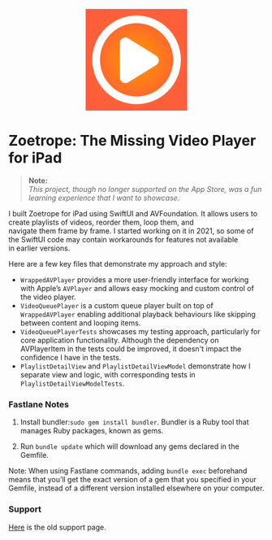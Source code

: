 <p align="center">
  <img src="assets/Zoetrope.png" alt="Zoetrope" width="200" />
</p>

# Zoetrope: The Missing Video Player for iPad
> **Note:**  
> *This project, though no longer supported on the App Store, was a fun learning experience that I want to showcase.*

I built Zoetrope for iPad using SwiftUI and AVFoundation. It allows users to create playlists of videos, reorder them, loop them, and navigate them frame by frame. I started working on it in 2021, so some of the SwiftUI code may contain workarounds for features not available in earlier versions.

Here are a few key files that demonstrate my approach and style:

- `WrappedAVPlayer` provides a more user-friendly interface for working with Apple’s `AVPlayer` and allows easy mocking and custom control of the video player.
- `VideoQueuePlayer` is a custom queue player built on top of `WrappedAVPlayer` enabling additional playback behaviours like skipping between content and looping items.
- `VideoQueuePlayerTests` showcases my testing approach, particularly for core application functionality. Although the dependency on AVPlayerItem in the tests could be improved, it doesn't impact the confidence I have in the tests.
- `PlaylistDetailView` and `PlaylistDetailViewModel` demonstrate how I separate view and logic, with corresponding tests in `PlaylistDetailViewModelTests`.

### Fastlane Notes

1. Install  bundler:`sudo gem install bundler`. Bundler is a Ruby tool that manages Ruby packages, known as gems.

2. Run `bundle update` which will download any gems declared in the Gemfile.

Note: When using Fastlane commands, adding `bundle exec` beforehand means that you’ll get the exact version of a gem that you specified in your Gemfile, instead of a different version installed elsewhere on your computer.

### Support

[Here](https://ab492.github.io/ZoetropePages) is the old support page.